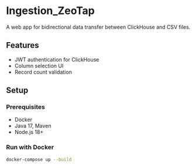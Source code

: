 # Ingestion_ZeoTap

A web app for bidirectional data transfer between ClickHouse and CSV files.

## Features
- JWT authentication for ClickHouse
- Column selection UI
- Record count validation

## Setup

### Prerequisites
- Docker
- Java 17, Maven
- Node.js 18+

### Run with Docker
```bash
docker-compose up --build
